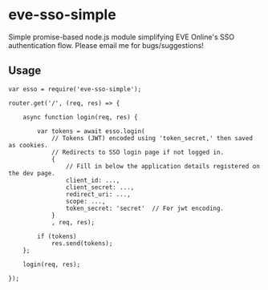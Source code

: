 # eve-sso-simple
Simple promise-based node.js module simplifying EVE Online's SSO authentication flow.
Please email me for bugs/suggestions! 

## Usage
```
var esso = require('eve-sso-simple');

router.get('/', (req, res) => {
    
    async function login(req, res) {

        var tokens = await esso.login(  
            // Tokens (JWT) encoded using 'token_secret,' then saved as cookies.
            // Redirects to SSO login page if not logged in.
            {
                // Fill in below the application details registered on the dev page.
                client_id: ...,         
                client_secret: ..., 
                redirect_uri: ...,   
                scope: ...,                 
                token_secret: 'secret'  // For jwt encoding.
            }
            , req, res);

        if (tokens)
            res.send(tokens);
    };

    login(req, res);

});
```
